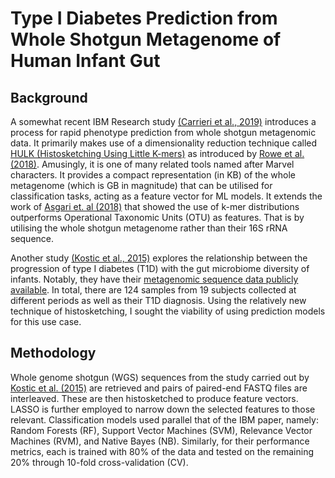 # Type I Diabetes Prediction from Whole Shotgun Metagenome of Human Infant Gut

## Background
A somewhat recent IBM Research study [(Carrieri et al., 2019)](https://research.ibm.com/publications/a-fast-machine-learning-workflow-for-rapid-phenotype-prediction-from-whole-shotgun-metagenomes) introduces a process for rapid phenotype prediction from whole shotgun metagenomic data. It primarily makes use of a dimensionality reduction technique called [HULK (Histosketching Using Little K-mers)](https://github.com/will-rowe/hulk) as introduced by [Rowe et al. (2018)](https://www.biorxiv.org/content/10.1101/408070v1.full.pdf). Amusingly, it is one of many related tools named after Marvel characters. It provides a compact representation (in KB) of the whole metagenome (which is GB in magnitude) that can be utilised for classification tasks, acting as a feature vector for ML models. It extends the work of [Asgari et. al (2018)](https://pubmed.ncbi.nlm.nih.gov/30500871/) that showed the use of k-mer distributions outperforms Operational Taxonomic Units (OTU) as features. That is by utilising the whole shotgun metagenome rather than their 16S rRNA sequence.

Another study [(Kostic et al., 2015)](https://www.cell.com/cell-host-microbe/fulltext/S1931-3128(15)00021-9) explores the relationship between the progression of type I diabetes (T1D) with the gut microbiome diversity of infants. Notably, they have their [metagenomic sequence data publicly available](https://diabimmune.broadinstitute.org/diabimmune/t1d-cohort/resources/metagenomic-sequence-data). In total, there are 124 samples from 19 subjects collected at different periods as well as their T1D diagnosis. Using the relatively new technique of histosketching, I sought the viability of using prediction models for this use case.

## Methodology
Whole genome shotgun (WGS) sequences from the study carried out by [Kostic et al. (2015)](https://www.cell.com/cell-host-microbe/fulltext/S1931-3128(15)00021-9) are retrieved and pairs of paired-end FASTQ files are interleaved. These are then histosketched to produce feature vectors. LASSO is further employed to narrow down the selected features to those relevant. Classification models used parallel that of the IBM paper, namely: Random Forests (RF), Support Vector Machines (SVM), Relevance Vector Machines (RVM), and Native Bayes (NB). Similarly, for their performance metrics, each is trained with 80% of the data and tested on the remaining 20% through 10-fold cross-validation (CV).



